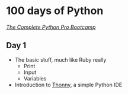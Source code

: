 # 100 days of Python

*[The Complete Python Pro Bootcamp](https://www.udemy.com/course/100-days-of-code/)*

## Day 1

- The basic stuff, much like Ruby really
  - Print
  - Input
  - Variables
- Introduction to [Thonny](https://thonny.org/), a simple Python IDE
